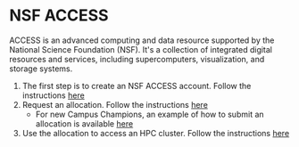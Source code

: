 # NSF ACCESS
ACCESS is an advanced computing and data resource supported by the National Science Foundation (NSF). It's a collection of integrated digital resources and services, including supercomputers, visualization, and storage systems.

1. The first step is to create an NSF ACCESS account. Follow the instructions [here](./create-nsf-access-account.md)
2. Request an allocation. Follow the instructions [here](./allocation-request.md)
    - For new Campus Champions, an example of how to submit an allocation is available [here](./Campus-Champion-Allocation-Request/)
3. Use the allocation to access an HPC cluster. Follow the instructions [here](./exchange-credits.md)
